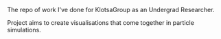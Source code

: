 The repo of work I've done for KlotsaGroup as an Undergrad Researcher.

Project aims to create visualisations that come together in particle simulations.
